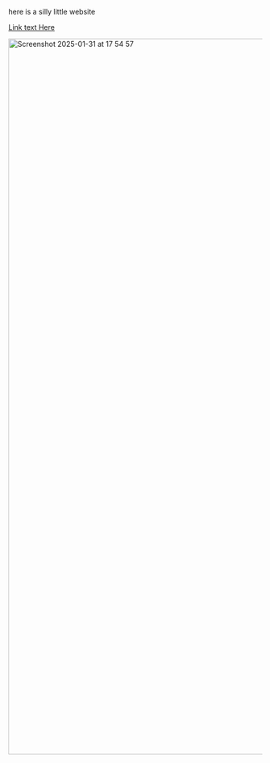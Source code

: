 here is a silly little website

[Link text Here](deadnintendog.github.io)

<img width="1417" alt="Screenshot 2025-01-31 at 17 54 57" src="https://github.com/user-attachments/assets/5066dbcd-82e2-4b86-b845-f7a3dc459971" />
